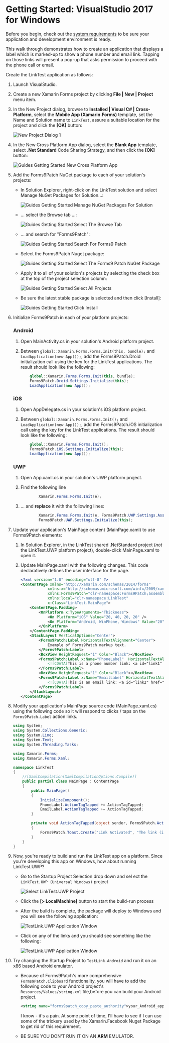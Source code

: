# Getting Started: VisualStudio 2017 for Windows

Before you begin, check out the [system requirements](../notes/SystemRequirements.md) to be sure your application and development environment is ready.

This walk through demonstrates how to create an application that displays a label which is marked-up to show a phone number and email link.  Tapping on those links will present a pop-up that asks permission to proceed with the phone call or email.

Create the LinkTest application as follows:

 1. Launch VisualStudio.
 2. Create a new Xamarin Forms project by clicking **File | New | Project** menu item.
 3. In the New Project dialog, browse to **Installed | Visual C# | Cross-Platform**, select the **Mobile App (Xamarin.Forms)** template, set the Name and Solution name to `LinkTest`, assure a suitable location for the project and click the **[OK]** button:

    ![New Project Dialog 1](images/GettingStartedWindows/NewProjectDialog.png)

 4. In the New Cross Platform App dialog, select the **Blank App** template, select **.Net Standard** Code Sharing Strategy, and then click the **[OK]** button:

    ![Guides Getting Started New Cross Platform App](images/GettingStartedWindows/NewCrossPlatformApp.png)

 5. Add the Forms9Patch NuGet package to each of your solution's projects:  

    - In Solution Explorer, right-click on the LinkTest solution and select Manage NuGet Packages for Solution...:

      ![Guides Getting Started Manage NuGet Packages For Solution](images/GettingStartedWindows/ManageNugetPackagesForSolution.png)

    - ... select the Browse tab ...:

      ![Guides Getting Started Select The Browse Tab](images/GettingStartedWindows/SelectTheBrowseTab.png)

    - ... and search for "Forms9Patch":

      ![Guides Getting Started Search For Forms9 Patch](images/GettingStartedWindows/SearchForForms9Patch.png)

    - Select the Forms9Patch Nuget package:

      ![Guides Getting Started Select The Forms9 Patch NuGet Package](images/GettingStartedWindows/SelectTheForms9PatchNugetPackage.png)

    - Apply it to all of your solution's projects by selecting the check box at the top of the project selection column:

      ![Guides Getting Started Select All Projects](images/GettingStartedWindows/SelectAllProjects.png)

    - Be sure the latest stable package is selected and then click [Install]:

      ![Guides Getting Started Click Install](images/GettingStartedWindows/ClickInstall.png)

 6. Initialize Forms9Patch in each of your platform projects:

    ### Android

    1. Open MainActivity.cs in your solution's Android platform project.
    2. Between ```global::Xamarin.Forms.Forms.Init(this, bundle);``` and ```LoadApplication(new App());```, add the Forms9Patch.Droid initialization call using the key for the LinkTest applications.  The result should look like the following:

        ```csharp
            global::Xamarin.Forms.Forms.Init(this, bundle);
            Forms9Patch.Droid.Settings.Initialize(this);
            LoadApplication(new App());
        ```

    ### iOS

    1. Open AppDelegate.cs in your solution's iOS platform project.
    2. Between ```global::Xamarin.Forms.Forms.Init();``` and ```LoadApplication(new App());```, add the Forms9Patch.iOS initialization call using the key for the LinkTest applications.  The result should look like the following:

        ```csharp
            global::Xamarin.Forms.Forms.Init();
            Forms9Patch.iOS.Settings.Initialize(this);
            LoadApplication(new App());
        ```

    ### UWP

    1. Open App.xaml.cs in your solution's UWP platform project.
    2. Find the following line

        ```csharp
                Xamarin.Forms.Forms.Init(e);
        ```

    3. ... and **replace** it with the following lines:

        ```csharp
                Xamarin.Forms.Forms.Init(e, Forms9Patch.UWP.Settings.AssembliesToInclude);
                Forms9Patch.UWP.Settings.Initialize(this);
        ```

 7. Update your application's MainPage content (MainPage.xaml) to use Forms9Patch elements:
     1. In Solution Explorer, in the LinkTest shared .NetStandard project (*not* the LinkTest.UWP platform project), double-click MainPage.xaml to open it.
     2. Update MainPage.xaml with the following changes. This code declaratively defines the user interface for the page.

        ```xml
        <?xml version="1.0" encoding="utf-8" ?>
        <ContentPage xmlns="http://xamarin.com/schemas/2014/forms"
                    xmlns:x="http://schemas.microsoft.com/winfx/2009/xaml"
                    xmlns:Forms9Patch="clr-namespace:Forms9Patch;assembly=Forms9Patch"
                    xmlns:local="clr-namespace:LinkTest"
                    x:Class="LinkTest.MainPage">
            <ContentPage.Padding>
                <OnPlatform x:TypeArguments="Thickness">
                    <On Platform="iOS" Value="20, 40, 20, 20" />
                    <On Platform="Android, WinPhone, Windows" Value="20" />
                </OnPlatform>
            </ContentPage.Padding>
            <StackLayout VerticalOptions="Center">
                <Forms9Patch:Label HorizontalTextAlignment="Center">
                    Example of Forms9Patch markup text.
                </Forms9Patch:Label>
                <BoxView HeightRequest="1" Color="Black"></BoxView>
                <Forms9Patch:Label x:Name="PhoneLabel"  HorizontalTextAlignment="Center" TextColor="Black">
                    <![CDATA[This is a phone number link: <a id="link1" href="tel:+353015546889">015546889</a> ]]>
                </Forms9Patch:Label>
                <BoxView HeightRequest="1" Color="Black"></BoxView>
                <Forms9Patch:Label x:Name="EmailLabel" HorizontalTextAlignment="Center" TextColor="Black">
                    <![CDATA[This is an email link: <a id="link2" href="mailto:email@hotmail.com">email@hotmail.com</a> ]]>
                </Forms9Patch:Label>
            </StackLayout>
        </ContentPage>
        ```

 8. Modify your application's MainPage source code (MainPage.xaml.cs) using the following code so it will respond to clicks / taps on the `Forms9Patch.Label` action links.

    ```csharp
    using System;
    using System.Collections.Generic;
    using System.Linq;
    using System.Text;
    using System.Threading.Tasks;

    using Xamarin.Forms;
    using Xamarin.Forms.Xaml;

    namespace LinkTest
    {
        //[XamlCompilation(XamlCompilationOptions.Compile)]
        public partial class MainPage : ContentPage
        {
            public MainPage()
            {
                InitializeComponent();
                PhoneLabel.ActionTagTapped += ActionTagTapped;
                EmailLabel.ActionTagTapped += ActionTagTapped;
            }

            private void ActionTagTapped(object sender, Forms9Patch.ActionTagEventArgs e)
            {
                Forms9Patch.Toast.Create("Link Activated", "The link (id: " + e.Id + ", href:" + e.Href + ") was activated.");
            }
        }
    }
    ```
 
 9. Now, you're ready to build and run the LinkTest app on a platform.  Since you're developing this app on Windows, how about running LinkTest.UWP?

     - Go to the Startup Project Selection drop down and sel ect the `LinkTest.UWP (Universal Windows)` project

        ![Select LinkTest.UWP Project](images/GettingStartedWindows/SelectLinkTest.UWP.png)

     - Click the **[> LocalMachine]** button to start the build-run process

     - After the build is complete, the package will deploy to Windows and you will see the following application:

        ![TestLink.UWP Application Window](images/GettingStartedWindows/TestLink.UWP.Application.Window.1.png)

     - Click on any of the links and you should see something like the following:

        ![TestLink.UWP Application Window](images/GettingStartedWindows/TestLink.UWP.Application.Window.2.png)

 10. Try changing the Startup Project to `TestLink.Android` and run it on an x86 based Android emulator.  

     - Because of Forms9Patch's more comprehensive `Forms9Patch.Clipboard` functionality, you will have to add the following code to your Android project's `Resources/Values/string.xml` file,before you can build your Android project.  

        ```xml
        <string name="forms9patch_copy_paste_authority">your_Android_app_package_name_here.f9pcopypaste</string>
        ```

        I know - it's a pain.  At some point of time, I'll have to see if I can use some of the trickery used by the Xamarin.Facebook Nuget Package to get rid of this requirement.

     - BE SURE YOU DON'T RUN IT ON AN **ARM** EMULATOR.
